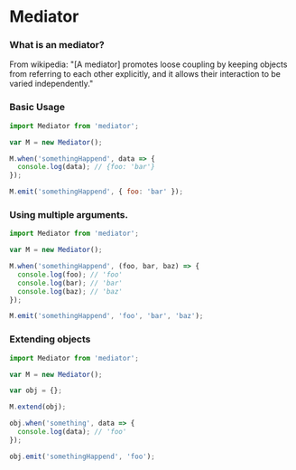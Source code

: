 # Mediator

### What is an mediator?

From wikipedia: "[A mediator] promotes loose coupling by keeping objects from referring to each other explicitly, and it allows their interaction to be varied independently."


### Basic Usage

```js
import Mediator from 'mediator';

var M = new Mediator();

M.when('somethingHappend', data => {
  console.log(data); // {foo: 'bar'}
});

M.emit('somethingHappend', { foo: 'bar' });

```

### Using multiple arguments. 

```js
import Mediator from 'mediator';

var M = new Mediator();

M.when('somethingHappend', (foo, bar, baz) => {
  console.log(foo); // 'foo'
  console.log(bar); // 'bar'
  console.log(baz); // 'baz'
});

M.emit('somethingHappend', 'foo', 'bar', 'baz');

```

### Extending objects

```js
import Mediator from 'mediator';

var M = new Mediator();

var obj = {};

M.extend(obj);

obj.when('something', data => {
  console.log(data); // 'foo'
});

obj.emit('somethingHappend', 'foo');

```
